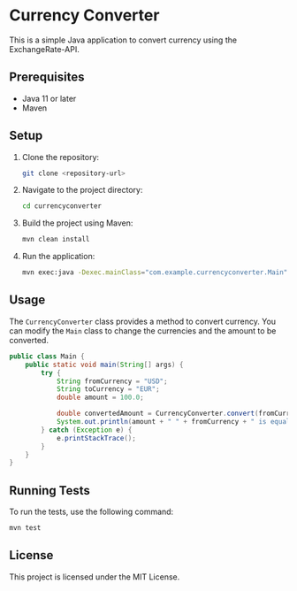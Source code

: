 # Currency Converter

This is a simple Java application to convert currency using the ExchangeRate-API.

## Prerequisites

- Java 11 or later
- Maven

## Setup

1. Clone the repository:

   ```bash
   git clone <repository-url>
   ```

2. Navigate to the project directory:

   ```bash
   cd currencyconverter
   ```

3. Build the project using Maven:

   ```bash
   mvn clean install
   ```

4. Run the application:

   ```bash
   mvn exec:java -Dexec.mainClass="com.example.currencyconverter.Main"
   ```

## Usage

The `CurrencyConverter` class provides a method to convert currency. You can modify the `Main` class to change the currencies and the amount to be converted.

```java
public class Main {
    public static void main(String[] args) {
        try {
            String fromCurrency = "USD";
            String toCurrency = "EUR";
            double amount = 100.0;

            double convertedAmount = CurrencyConverter.convert(fromCurrency, toCurrency, amount);
            System.out.println(amount + " " + fromCurrency + " is equal to " + convertedAmount + " " + toCurrency);
        } catch (Exception e) {
            e.printStackTrace();
        }
    }
}
```

## Running Tests

To run the tests, use the following command:

```bash
mvn test
```

## License

This project is licensed under the MIT License.
